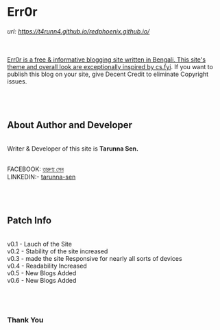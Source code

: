 <h1> Err0r </h1>
<h6>url: <a target="_blank" href="https://t4runn4.github.io/redphoenix.github.io/">https://t4runn4.github.io/redphoenix.github.io/</h6>

<br>
Err0r is a free & informative blogging site written in Bengali. This site's theme and overall look are exceptionally inspired by <a href="http://cs.fyi" target="_blank">cs.fyi</a>. If you want to publish this blog on your site, give Decent Credit to eliminate Copyright issues.
<br>
<br>
<br>
<br>
<h2>About Author and Developer</h2>
<br>
Writer & Developer of this site is <b>Tarunna Sen.</b> <br> <br>

FACEBOOK: <a class="linker" href="http://web.facebook.com/tarunna.002" target="_blank">তারুণ্য সেন</a> <br>
LINKEDIN:- <a class="linker" href="www.linkedin.com/in/tarunna-sen" target="_blank">tarunna-sen</a> <br>
<br>
<br>
<br>
<h2>Patch Info</h2>
<br>
v0.1 - Lauch of the Site <br>
v0.2 - Stability of the site increased <br>
v0.3 - made the site Responsive for nearly all sorts of devices <br>
v0.4 - Readability Increased <br>
v0.5 - New Blogs Added <br>
v0.6 - New Blogs Added <br>
<br>
<br>
<br>
<h3><b>Thank You</b></h3>
